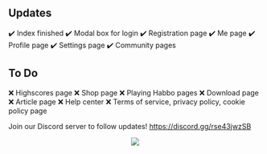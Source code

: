 ## Updates
✔️ Index finished
✔️ Modal box for login
✔️ Registration page
✔️ Me page
✔️ Profile page
✔️ Settings page
✔️ Community pages

## To Do
❌ Highscores page
❌ Shop page
❌ Playing Habbo pages
❌ Download page
❌ Article page
❌ Help center
❌ Terms of service, privacy policy, cookie policy page

Join our Discord server to follow updates! https://discord.gg/rse43jwzSB

<p align="center">
  <img src="https://4.bp.blogspot.com/-bmtODumkTL4/Vt36B0I1_oI/AAAAAAAAiOg/RjOA1pyxbXk/s1600/BAW_foroneday.png">
</p>
